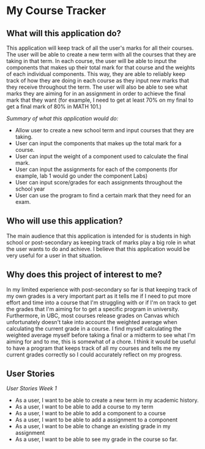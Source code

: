# My Course Tracker

## What will this application do?

This application will keep track of all the user's marks for all their courses. The user will be able to create a new term
with all the courses that they are taking in that term. In each course, the user will be able to input the components that
makes up their total mark for that course and the weights of each individual components. This way, they are able to reliably
keep track of how they are doing in each course as they input new marks that they receive throughout the term. The user will
also be able to see what marks they are aiming for in an assignment in order to achieve the final mark that they want
(for example, I need to get at least 70% on my final to get a final mark of 80% in MATH 101.)

*Summary of what this application would do:*
- Allow user to create a new school term and input courses that they are taking.
- User can input the components that makes up the total mark for a course.
- User can input the weight of a component used to calculate the final mark.
- User can input the assignments for each of the components (for example, lab 1 would go under the component Labs) 
- User can input score/grades for each assignments throughout the school year
- User can use the program to find a certain mark that they need for an exam.

## Who will use this application?

The main audience that this application is intended for is students in high school or post-secondary as keeping track of 
marks play a big role in what the user wants to do and achieve. I believe that this application would be very useful for
a user in that situation. 

## Why does this project of interest to me?

In my limited experience with post-secondary so far is that keeping track of my own grades is a very important part as it
tells me if I need to put more effort and time into a course that I'm struggling with or if I'm on track to get the grades
that I'm aiming for to get a specific program in university. Furthermore, in UBC, most courses release grades on Canvas which
unfortunately doesn't take into account the weighted average when calculating the current grade in a course. I find myself
calculating the weighted average myself before taking a final or a midterm to see what I'm aiming for and to me, this is 
somewhat of a chore. I think it would be useful to have a program that keeps track of all my courses and tells me my current
grades correctly so I could accurately reflect on my progress.

## User Stories

*User Stories Week 1*
- As a user, I want to be able to create a new term in my academic history.
- As a user, I want to be able to add a course to my term
- As a user, I want to be able to add a component to a course
- As a user, I want to be able to add a assignment to a component 
- As a user, I want to be able to change an existing grade in my assignment
- As a user, I want to be able to see my grade in the course so far.

